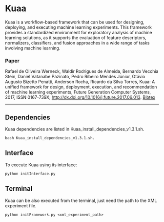 # Kuaa

Kuaa is a workflow-based framework that can be used for designing, deploying, and executing machine learning experiments. This framework provides a standardized environment for exploratory analysis of machine learning solutions, as it supports the evaluation of feature descriptors, normalizers, classifiers, and fusion approaches in a wide range of tasks involving machine learning.

### Paper

Rafael de Oliveira Werneck, Waldir Rodrigues de Almeida, Bernardo Vecchia Stein, Daniel Vatanabe Pazinato, Pedro Ribeiro Mendes Júnior, Otávio Augusto Bizetto Penatti, Anderson Rocha, Ricardo da Silva Torres, Kuaa: A unified framework for design, deployment, execution, and recommendation of machine learning experiments, Future Generation Computer Systems, 2017, ISSN 0167-739X, http://dx.doi.org/10.1016/j.future.2017.06.013. [Bibtex](http://www.recod.ic.unicamp.br/~rwerneck/bibtex/werneck2017kuaa.bib)

--------------

Dependencies
------------


Kuaa dependencies are listed in Kuaa_install_dependencies_v1.3.1.sh.
```
bash Kuaa_install_dependencies_v1.3.1.sh.
```

Interface
---------

To execute Kuaa using its interface:
```
python initInterface.py
```

Terminal
--------
Kuaa can be also executed from the terminal, just need the path to the XML experiment file.
```
python initFramework.py <xml_experiment_path>
```
